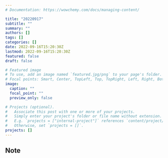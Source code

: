 ```yaml
---
# Documentation: https://wowchemy.com/docs/managing-content/

title: "20220917"
subtitle: ""
summary: ""
authors: []
tags: []
categories: []
date: 2022-09-16T15:20:30Z
lastmod: 2022-09-16T15:20:30Z
featured: false
draft: false

# Featured image
# To use, add an image named `featured.jpg/png` to your page's folder.
# Focal points: Smart, Center, TopLeft, Top, TopRight, Left, Right, BottomLeft, Bottom, BottomRight.
image:
  caption: ""
  focal_point: ""
  preview_only: false

# Projects (optional).
#   Associate this post with one or more of your projects.
#   Simply enter your project's folder or file name without extension.
#   E.g. `projects = ["internal-project"]` references `content/project/deep-learning/index.md`.
#   Otherwise, set `projects = []`.
projects: []
---
```


## Note

